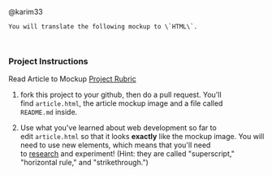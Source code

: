 @karim33

    You will translate the following mockup to \`HTML\`.

     

### Project Instructions

Read Article to Mockup [Project
Rubric](<https://review.udacity.com/#!/projects/7359899771/rubric>)

1.  fork this project to your github, then do a pull request. You'll
    find `article.html`, the article mockup image and a file called`
    README.md` inside.

2.  Use what you've learned about web development so far to
    edit `article.html` so that it looks **exactly** like the mockup image. You
    will need to use new elements, which means that you'll need
    to [research](<https://developer.mozilla.org/en-US/docs/Web/HTML/Element>) and
    experiment! (Hint: they are called "superscript," "horizontal rule," and
    "strikethrough.")
